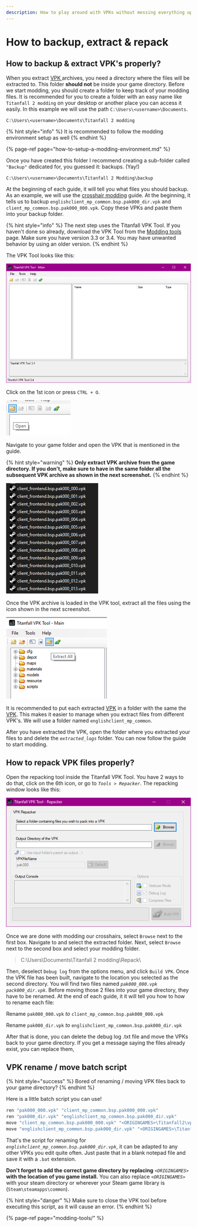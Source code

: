 ```yaml
---
description: How to play around with VPKs without messing everything up
---
```


# How to backup, extract & repack

## How to backup & extract VPK's properly?

When you extract [VPK ](../../documentation/file-format/vpk-valve-pak-file.md)archives, you need a directory where the files will be extracted to. This folder **should not** be inside your game directory. Before we start modding, you should create a folder to keep track of your modding files. It is recommended for you to create a folder with an easy name like `Titanfall 2 modding` on your desktop or another place you can access it easily. In this example we will use the path `C:\Users\<username>\Documents`. 

```text
C:\Users\<username>\Documents\Titanfall 2 modding
```

{% hint style="info" %}
It is recommended to follow the modding environment setup as well
{% endhint %}

{% page-ref page="how-to-setup-a-modding-environment.md" %}

Once you have created this folder I recommend creating a sub-folder called `"Backup"` dedicated for, you guessed it: backups. \(Yay!\)

```text
C:\Users\<username>\Documents\Titanfall 2 Modding\backup
```

At the beginning of each guide, it will tell you what files you should backup. As an example, we will use the [crosshair modding](../../modding/weapon-config-info/crosshair-modding/) guide. At the beginning, it tells us to backup `englishclient_mp_common.bsp.pak000_dir.vpk` and `client_mp_common.bsp.pak000_000.vpk`. Copy these VPKs and paste them into your backup folder.

{% hint style="info" %}
The next step uses the Titanfall VPK Tool. If you haven't done so already, download the VPK Tool from the [Modding tools](modding-tools/) page. Make sure you have version 3.3 or 3.4. You may have unwanted behavior by using an older version.
{% endhint %}

The VPK Tool looks like this:

![](../../.gitbook/assets/image%20%2811%29.png)

Click on the 1st icon or press `CTRL + O`.

![](../../.gitbook/assets/vpktool_open.png)

Navigate to your game folder and open the VPK that is mentioned in the guide.

{% hint style="warning" %}
**Only extract VPK archive from the game directory. If you don't, make sure to have in the same folder all the subsequent VPK archive as shown in the next screenshot.**
{% endhint %}

![](../../.gitbook/assets/vpkarchive_subsequent.png)

Once the VPK archive is loaded in the VPK tool, extract all the files using the icon shown in the next screenshot.

![](../../.gitbook/assets/vpktool_extractall.png)

It is recommended to put each extracted [VPK](../../documentation/file-format/vpk-valve-pak-file.md) in a folder with the same the [VPK](../../documentation/file-format/vpk-valve-pak-file.md). This makes it easier to manage when you extract files from different VPK's. We will use a folder named `englishclient_mp_common`.

After you have extracted the VPK, open the folder where you extracted your files to and delete the _`extracted_logs`_ folder. You can now follow the guide to start modding.

## **How to repack VPK files properly?**

Open the repacking tool inside the Titanfall VPK Tool. You have 2 ways to do that, click on the 6th icon, or go to _`Tools > Repacker`_. The repacking window looks like this:

![](../../.gitbook/assets/vpk-repack.png)

Once we are done with modding our crosshairs, select `Browse` next to the first box. Navigate to and select the extracted folder. Next, select `Browse` next to the second box and select your modding folder.

> C:\Users\\Documents\Titanfall 2 modding\Repack\

Then, deselect `Debug log` from the options menu, and click `Build VPK`. Once the VPK file has been built, navigate to the location you selected as the second directory. You will find two files named _`pak000_000.vpk`_ _`pack000_dir.vpk`_. Before moving those 2 files into your game directory, they have to be renamed. At the end of each guide, it it will tell you how to how to rename each file:

Rename `pak000_000.vpk` _to_ `client_mp_common.bsp.pak000_000.vpk`

Rename `pak000_dir.vpk` _to_ `englishclient_mp_common.bsp.pak000_dir.vpk`

After that is done, you can delete the debug log .txt file and move the VPKs back to your game directory. If you get a message saying the files already exist, you can replace them,

## **VPK rename / move batch script**

{% hint style="success" %}
Bored of renaming / moving VPK files back to your game directory?
{% endhint %}

Here is a little batch script you can use!

```bash
ren "pak000_000.vpk" "client_mp_common.bsp.pak000_000.vpk"
ren "pak000_dir.vpk" "englishclient_mp_common.bsp.pak000_dir.vpk"
move "client_mp_common.bsp.pak000_000.vpk" "<ORIGINGAMES>\Titanfall2\vpk\client_mp_common.bsp.pak000_000.vpk"
move "englishclient_mp_common.bsp.pak000_dir.vpk" "<ORIGINGAMES>\Titanfall2\vpk\englishclient_mp_common.bsp.pak000_dir.vpk"
```

That's the script for renaming for _`englishclient_mp_common.bsp.pak000_dir.vpk`_, it can be adapted to any other VPKs you edit quite often. Just paste that in a blank notepad file and save it with a `.bat` extension.

**Don't forget to add the correct game directory by replacing** _`<ORIGINGAMES>`_ **with the location of you game install.** You can also replace _`<ORIGINGAMES>`_ with your steam directory or wherever your Steam game library is \(`Steam\steamapps\common`\).

{% hint style="danger" %}
Make sure to close the VPK tool before executing this script, as it will cause an error.
{% endhint %}

{% page-ref page="modding-tools/" %}

